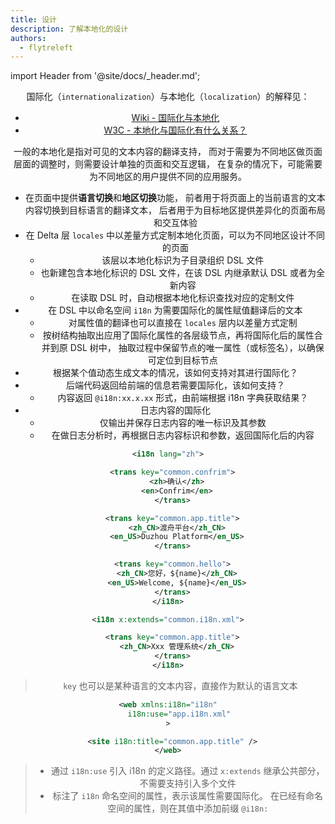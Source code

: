 ```yaml
---
title: 设计
description: 了解本地化的设计
authors:
  - flytreleft
---
```


import Header from '@site/docs/\_header.md';

<Header />

国际化（`internationalization`）与本地化（`localization`）的解释见：

- [Wiki - 国际化与本地化](https://zh.wikipedia.org/zh-cn/%E5%9B%BD%E9%99%85%E5%8C%96%E4%B8%8E%E6%9C%AC%E5%9C%B0%E5%8C%96)
- [W3C - 本地化与国际化有什么关系？](https://www.w3.org/International/questions/qa-i18n.zh-hans)

一般的本地化是指对可见的文本内容的翻译支持，
而对于需要为不同地区做页面层面的调整时，则需要设计单独的页面和交互逻辑，
在复杂的情况下，可能需要为不同地区的用户提供不同的应用服务。

- 在页面中提供**语言切换**和**地区切换**功能，
  前者用于将页面上的当前语言的文本内容切换到目标语言的翻译文本，
  后者用于为目标地区提供差异化的页面布局和交互体验
- 在 Delta 层 `locales` 中以差量方式定制本地化页面，可以为不同地区设计不同的页面
  - 该层以本地化标识为子目录组织 DSL 文件
  - 也新建包含本地化标识的 DSL 文件，在该 DSL 内继承默认 DSL 或者为全新内容
  - 在读取 DSL 时，自动根据本地化标识查找对应的定制文件
- 在 DSL 中以命名空间 `i18n` 为需要国际化的属性赋值翻译后的文本
  - 对属性值的翻译也可以直接在 `locales` 层内以差量方式定制
  - 按树结构抽取出应用了国际化属性的各层级节点，再将国际化后的属性合并到原 DSL 树中，
    抽取过程中保留节点的唯一属性（或标签名），以确保可定位到目标节点
- 根据某个值动态生成文本的情况，该如何支持对其进行国际化？
- 后端代码返回给前端的信息若需要国际化，该如何支持？
  - 内容返回 `@i18n:xx.x.xx` 形式，由前端根据 i18n 字典获取结果？
- 日志内容的国际化
  - 仅输出并保存日志内容的唯一标识及其参数
  - 在做日志分析时，再根据日志内容标识和参数，返回国际化后的内容

```xml title="common.i18n.xml"
<i18n lang="zh">

  <trans key="common.confrim">
    <zh>确认</zh>
    <en>Confrim</en>
  </trans>

  <trans key="common.app.title">
    <zh_CN>渡舟平台</zh_CN>
    <en_US>Duzhou Platform</en_US>
  </trans>

  <trans key="common.hello">
    <zh_CN>您好，${name}</zh_CN>
    <en_US>Welcome, ${name}</en_US>
  </trans>
</i18n>
```

```xml title="app.i18n.xml"
<i18n x:extends="common.i18n.xml">

  <trans key="common.app.title">
    <zh_CN>Xxx 管理系统</zh_CN>
  </trans>
</i18n>
```

> `key` 也可以是某种语言的文本内容，直接作为默认的语言文本

```xml title="app.web.xml"
<web xmlns:i18n="i18n"
     i18n:use="app.i18n.xml"
>

  <site i18n:title="common.app.title" />
</web>
```

> - 通过 `i18n:use` 引入 i18n 的定义路径。通过
>   `x:extends` 继承公共部分，不需要支持引入多个文件
> - 标注了 `i18n` 命名空间的属性，表示该属性需要国际化。
>   在已经有命名空间的属性，则在其值中添加前缀 `@i18n:`
